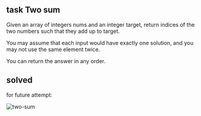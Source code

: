 ## task Two sum


Given an array of integers nums and an integer target, return indices of the two numbers such that they add up to target.

You may assume that each input would have exactly one solution, and you may not use the same element twice.

You can return the answer in any order.


## solved

for future attempt:

![two-sum](https://user-images.githubusercontent.com/62597552/166157597-1dc19cec-a3b6-4a01-b03d-0e785b079aad.png)

